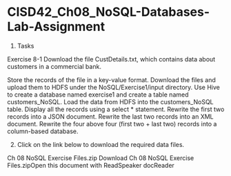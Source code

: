 # CISD42_Ch08_NoSQL-Databases-Lab-Assignment

1) Tasks

Exercise 8-1 Download the file CustDetails.txt, which contains data about customers in a commercial bank.

Store the records of the file in a key-value format.
Download the files and upload them to HDFS under the NoSQL/Exercise1/input directory.
Use Hive to create a database named exercise1 and create a table named customers_NoSQL.
Load the data from HDFS into the customers_NoSQL table.
Display all the records using a select * statement.
Rewrite the first two records into a JSON document.
Rewrite the last two records into an XML document.
Rewrite the four above four (first two + last two) records into a column-based database.

2) Click on the link below to download the required data files.

Ch 08 NoSQL Exercise Files.zip Download Ch 08 NoSQL Exercise Files.zipOpen this document with ReadSpeaker docReader 
